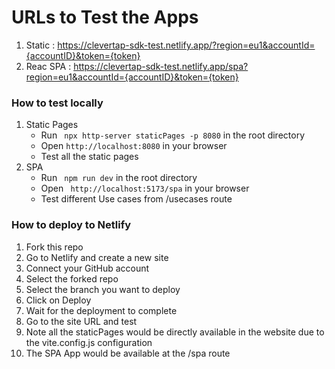 # URLs to Test the Apps

1. Static : https://clevertap-sdk-test.netlify.app/?region=eu1&accountId={accountID}&token={token}
2. Reac SPA : https://clevertap-sdk-test.netlify.app/spa?region=eu1&accountId={accountID}&token={token}

### How to test locally

1. Static Pages
   - Run ` npx http-server staticPages -p 8080` in the root directory
   - Open `http://localhost:8080` in your browser
   - Test all the static pages
2. SPA
   - Run ` npm run dev` in the root directory
   - Open ` http://localhost:5173/spa` in your browser
   - Test different Use cases from /usecases route

### How to deploy to Netlify

1. Fork this repo
2. Go to Netlify and create a new site
3. Connect your GitHub account
4. Select the forked repo
5. Select the branch you want to deploy
6. Click on Deploy
7. Wait for the deployment to complete
8. Go to the site URL and test
9. Note all the staticPages would be directly available in the website due to the vite.config.js configuration
10. The SPA App would be available at the /spa route
